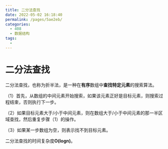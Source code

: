 ```yaml
---
title: 二分法查找
date: 2022-05-02 16:18:40
permalink: /pages/5ae2eb/
categories:
  - 408
  - 数据结构
tags:
  - 
---
```

# 二分法查找

二分法查找，也称为折半法，是一种在**有序**数组中**查找特定元素**的搜索算法。

（1）首先，从数组的中间元素开始搜索，如果该元素正好是目标元素，则搜索过程结束，否则执行下一步。

（2）如果目标元素大于/小于中间元素，则在数组大于/小于中间元素的那一半区域查找，然后重复步骤（1）的操作。

（3）如果某一步数组为空，则表示找不到目标元素。

二分法查找的时间复杂度**O(logn)**。



